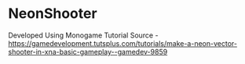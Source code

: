 # NeonShooter
Developed Using Monogame 
Tutorial Source - https://gamedevelopment.tutsplus.com/tutorials/make-a-neon-vector-shooter-in-xna-basic-gameplay--gamedev-9859
